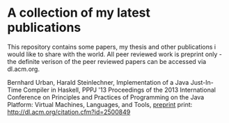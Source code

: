 A collection of my latest publications
========

This repository contains some papers, my thesis and other publications i would like to share with the world. All peer reviewed work is preprint only - the definite verison of the peer reviewed papers can be accessed via dl.acm.org. 


Bernhard Urban, Harald Steinlechner, Implementation of a Java Just-In-Time Compiler in Haskell, PPPJ '13 Proceedings of the 2013 International Conference on Principles and Practices of Programming on the Java Platform: Virtual Machines, Languages, and Tools, [preprint](/papers/MateVM.pdf) print: http://dl.acm.org/citation.cfm?id=2500849
